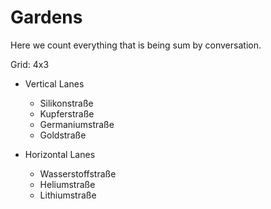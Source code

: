 # Gardens

Here we count everything that is being sum by conversation.

Grid: 4x3

* Vertical Lanes
    - Silikonstraße
    - Kupferstraße
    - Germaniumstraße
    - Goldstraße

* Horizontal Lanes
    - Wasserstoffstraße
    - Heliumstraße
    - Lithiumstraße

